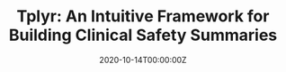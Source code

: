 ---
title: 'Tplyr: An Intuitive Framework for Building Clinical Safety Summaries'
authors:
- Mike Stackhouse
date: '2020-10-14T00:00:00Z'

# Schedule page publish date (NOT proceeding's date).
publishDate: '20001-01-01T00:00:00Z'

# proceeding type.
# Legend: 0 = Uncategorized; 1 = Talk, 2 = Keynote, 3 = Workshop
# To add more update publications_types.toml and en.yaml
proceeding_types: ['1']

# proceeding name and optional abbreviated proceeding name.
proceeding: Presented at 2020 Conference
proceeding_short: Presented at 2020 Conference

abstract: 

tags:
- Atorus Research, LLC
featured: false

links:
url_slides: 'https://github.com/rinpharma/2020_presentations/tree/master/talks_folder/2020-Stackhouse-Tplyr.pptx'
url_video: 'https://youtu.be/bWmfrew7bPk'

---